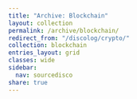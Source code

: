 ```yaml
---
title: "Archive: Blockchain"
layout: collection
permalink: /archive/blockchain/
redirect_from: "/discolog/crypto/"
collection: blockchain
entries_layout: grid
classes: wide
sidebar:
  nav: sourcedisco 
share: true
---
```

